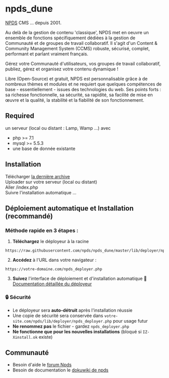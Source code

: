 # npds_dune

[NPDS](http://www.npds.org) CMS ... depuis 2001.

Au delà de la gestion de contenu 'classique', NPDS met en oeuvre un ensemble de fonctions spécifiquement dédiées à la gestion de Communauté et de groupes de travail collaboratif.
Il s'agit d'un Content & Community Management System (CCMS) robuste, sécurisé, complet, performant et parlant vraiment français.

Gérez votre Communauté d'utilisateurs, vos groupes de travail collaboratif, publiez, gérez et organisez
votre contenu dynamique !

Libre (Open-Source) et gratuit, NPDS est personnalisable grâce à de nombreux thèmes et modules et ne requiert que quelques compétences de base - essentiellement - issues des technologies du web. 
Ses points forts : sa richesse fonctionnelle, sa sécurité, sa rapidité, sa facilité de mise en œuvre et la qualité, la stabilité et la fiabilité de son fonctionnement.


## Required  
un serveur (local ou distant : Lamp, Wamp ...) avec
- php >= 7.1  
- mysql >= 5.5.3
- une base de donnée existante 

## Installation

Télécharger [la dernière archive](https://github.com/npds/npds_dune/releases/latest)   
Uploader sur votre serveur (local ou distant)  
Aller /index.php   
Suivre l'installation automatique ...

## Déploiement automatique et Installation (recommandé)

### Méthode rapide en 3 étapes :

1. **Téléchargez** le déployeur à la racine
```
https://raw.githubusercontent.com/npds/npds_dune/master/lib/deployer/npds_deployer.php
```
2. **Accédez** à l'URL dans votre navigateur :
```
https://votre-domaine.com/npds_deployer.php
```
3. **Suivez** l'interface de déploiement et d'installation automatique
📖 [Documentation détaillée du déployeur](https://raw.githubusercontent.com/npds/npds_dune/master/lib/deployer/README.md)

### 🔒 Sécurité

- Le déployeur sera **auto-détruit** après l'installation réussie
- Une copie de sécurité sera conservée dans `votre-site.com/npds/lib/deployer/npds_deployer.php` pour usage futur
- **Ne renommez pas** le fichier - gardez `npds_deployer.php`
- **Ne fonctionne que pour les nouvelles installations** (bloqué si `IZ-Xinstall.ok` existe)


## Communauté

- Besoin d'aide le [forum Npds](https://www.npds.org/forum.php)
- Besoin de documentation le [dokuwiki de npds](https://bible.npds.org)

